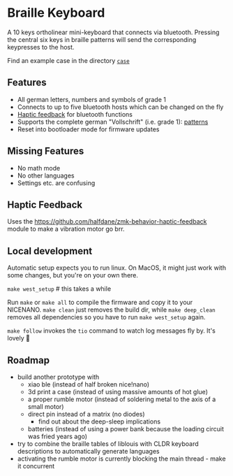 # Braille Keyboard
A 10 keys ortholinear mini-keyboard that connects via bluetooth.
Pressing the central six keys in braille patterns will send the corresponding keypresses to the host.

Find an example case in the directory [`case`](case)

## Features
- All german letters, numbers and symbols of grade 1
- Connects to up to five bluetooth hosts which can be changed on the fly
- [Haptic feedback](#haptic-feedback) for bluetooth functions
- Supports the complete german "Vollschrift" (i.e. grade 1): [patterns](de.md)
- Reset into bootloader mode for firmware updates

## Missing Features
- No math mode
- No other languages
- Settings etc. are confusing


## Haptic Feedback
Uses the https://github.com/halfdane/zmk-behavior-haptic-feedback module to make a vibration motor go brr.

## Local development
Automatic setup expects you to run linux. 
On MacOS, it might just work with some changes, but you're on your own there.

`make west_setup` # this takes a while

Run `make` or `make all` to compile the firmware and copy it to your NICENANO.
`make clean` just removes the build dir, while `make deep_clean` removes all dependencies so you have to run `make west_setup` again.

`make follow` invokes the `tio` command to watch log messages fly by. It's lovely 🤗

## Roadmap
- build another prototype with
    - xiao ble (instead of half broken nice!nano)
    - 3d print a case (instead of using massive amounts of hot glue)
    - a proper rumble motor (instead of soldering metal to the axis of a small motor)
    - direct pin instead of a matrix (no diodes)
        - find out about the deep-sleep implications
    - batteries (instead of using a power bank because the loading circuit was fried years ago)
- try to combine the braille tables of liblouis with CLDR keyboard descriptions to automatically generate languages
- activating the rumble motor is currently blocking the main thread - make it concurrent